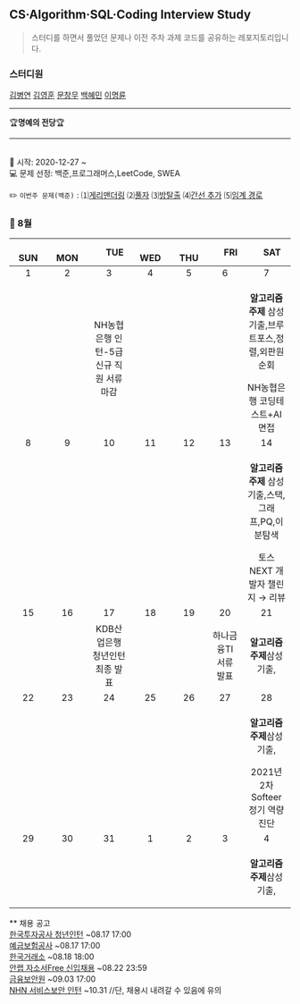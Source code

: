 ## CS·Algorithm·SQL·Coding Interview Study
<blockquote>스터디를 하면서 풀었던 문제나 이전 주차 과제 코드를 공유하는 레포지토리입니다.</blockquote>

### 스터디원

[김병연](https://github.com/whyWhale) [김영훈](https://github.com/kim0hoon) [문창무](https://github.com/ChangmooMoon) [백혜민](https://github.com/HyeminBaek) [이명륜](https://github.com/auddl0756)

<hr>
🏆<b>명예의 전당</b>🏆

<hr>

<br> 📌 시작: 2020-12-27 ~
<br> 💻 문제 선정: 백준,프로그래머스,LeetCode, SWEA

✏️ `이번주 문제(백준)` : ⑴[게리맨더링](https://www.acmicpc.net/problem/3954)  ⑵[풀자](https://www.acmicpc.net/problem/17406)  ⑶[방탈출](https://www.acmicpc.net/problem/17090)  ⑷[간선 추가](https://www.acmicpc.net/problem/14452)  ⑸[임계 경로](https://www.acmicpc.net/problem/2866)

<h3> 📅 8월 </h3>


|　  SUN　  |　  MON　  |　  TUE　  |　  WED　  |　  THU　  |　  FRI　  |　  SAT　  |
|:---:|:---:|:---:|:---:|:---:|:---:|:---:|
|   1    |   2    |   3  |  4  |  5  |  6  |  7  |
|     |     |NH농협은행 인턴-5급 신규 직원 서류 마감| |  | |<p><b>알고리즘 주제</b> 삼성기출,브루트포스,정렬,외판원순회</p>NH농협은행 코딩테스트+AI 면접|
|   8   |      9      |      10      |     11     |    12     |     13     |   14   |
|||||||<p><b>알고리즘 주제</b> 삼성기출,스택,그래프,PQ,이분탐색</p>토스 NEXT 개발자 챌린지 → 리뷰|
| 15 |      16       |      17       |      18      |     19     |     20     |21|
|    ||KDB산업은행 청년인턴 최종 발표|||하나금융TI 서류 발표|<p><b>알고리즘 주제</b>삼성기출,</p>|
| 22 |      23        |      24       | 25   |  26  |  27  |  28  |
|||||||<p><b>알고리즘 주제</b>삼성기출,</p>2021년 2차 Softeer 정기 역량 진단|
| 29 |30|31|1|2|3|4|
|||  ||||<p><b>알고리즘 주제</b>삼성기출,</p>|


** 채용 공고
<br>[한국투자공사 청년인턴](https://www.jobkorea.co.kr/Recruit/GI_Read/35542860?Oem_Code=C1&PageGbn=ST) ~08.17 17:00
<br>[예금보험공사](https://www.kdic.or.kr/introduce/recruitDetail.do) ~08.17 17:00
<br>[한국거래소](https://jrs.jobkorea.co.kr/krx/krx212/Agi/Invite) ~08.18 18:00
<br>[안랩 자소서Free 신입채용](https://ahnlab.recruiter.co.kr/app/jobnotice/view?systemKindCode=MRS2&jobnoticeSn=67017) ~08.22 23:59
<br>[금융보안원](https://fsec.saramin.co.kr/service/fsec/2108/applicant/apply/recruit_default.asp) ~09.03 17:00
<br>[NHN 서비스보안 인턴](https://linkareer.com/activity/66687?utm_source=cafe_specup&utm_medium=weeklist_intern&utm_campaign=weekly_list) ~10.31 //단, 채용시 내려갈 수 있음에 유의
